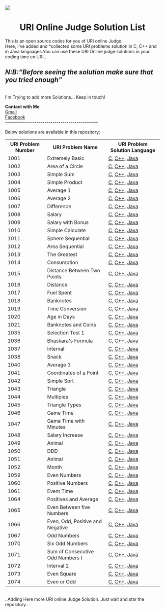 <img src="https://dka575ofm4ao0.cloudfront.net/pages-transactional_logos/retina/9144/Rl1qxNZhT5u7Bii1tesO" >
<h1 align="center">URI Online Judge Solution List</h1>
This is an open source codes for you of URI online Judge.<br/>
Here, I've added and *collected some URI problems solution in C, C++ and in Java languages.You can use these URI Online judge solutions in your coding time on URI..<br/>
<em><h2>N:B:<q>Before seeing the solution make sure that you tried enough</q></h3></em><br/>
I'm Trying to add more Solutions... Keep in touch!<br>

<strong>Contact with Me</strong><br> 
<a href="anuhimel@gmail.com">Gmail</a><br>
<a href="https://www.facebook.com/messages/t/ariyan.anu.1">Facebook</a><br>
-----------------------------------------------<br />

Below solutions are available in this repository:<br />

<table class="table table-responsive">

<tr>
<th>URI Problem Number</th>
<th>URI Problem Name </th>
<th>URI Problem Solution Language</th>
</tr>

<tr>
<td>1001</td>
<td>Extremely Basic</td>
<td><a href="https://github.com/HimelAhmed/URI-Online-Judge-Solutions/blob/master/All%20Codes/URI_1001.c">C</a>,
    <a href="https://github.com/HimelAhmed/URI-Online-Judge-Solutions/blob/master/All%20Codes/URI_1001.cpp">C++</a>,
    <a href="https://github.com/HimelAhmed/URI-Online-Judge-Solutions/blob/master/All%20Codes/URI_1001.java">Java</a></td>
</tr>

<tr>
<td>1002</td>
<td>Area of a Circle</td>
<td><a href="https://github.com/HimelAhmed/URI-Online-Judge-Solutions/blob/master/All%20Codes/URI_1002.c">C</a>,
    <a href="https://github.com/HimelAhmed/URI-Online-Judge-Solutions/blob/master/All%20Codes/URI_1002.cpp">C++</a>,
    <a href="https://github.com/HimelAhmed/URI-Online-Judge-Solutions/blob/master/All%20Codes/URI_1002.java">Java</a></td>
</tr>

<tr>
<td>1003</td>
<td>Simple Sum</td>
<td><a href="https://github.com/HimelAhmed/URI-Online-Judge-Solutions/blob/master/All%20Codes/URI_1003.c">C</a>,
    <a href="https://github.com/HimelAhmed/URI-Online-Judge-Solutions/blob/master/All%20Codes/URI_1003.cpp">C++</a>,
    <a href="https://github.com/HimelAhmed/URI-Online-Judge-Solutions/blob/master/All%20Codes/URI_1003.java">Java</a></td>
</tr>

<tr>
<td>1004</td>
<td>Simple Product</td>
<td><a href="https://github.com/HimelAhmed/URI-Online-Judge-Solutions/blob/master/All%20Codes/URI_1004.c">C</a>,
    <a href="https://github.com/HimelAhmed/URI-Online-Judge-Solutions/blob/master/All%20Codes/URI_1004.cpp">C++</a>,
    <a href="https://github.com/HimelAhmed/URI-Online-Judge-Solutions/blob/master/All%20Codes/URI_1004.Java">Java</a></td>
</tr>

<tr>
<td>1005</td>
<td>Average 1</td>
<td><a href="https://github.com/HimelAhmed/URI-Online-Judge-Solutions/blob/master/All%20Codes/URI_1005.c">C</a>,
    <a href="https://github.com/HimelAhmed/URI-Online-Judge-Solutions/blob/master/All%20Codes/URI_1005.cpp">C++</a>,
    <a href="https://github.com/HimelAhmed/URI-Online-Judge-Solutions/blob/master/All%20Codes/URI_1005.java">Java</a></td>
</tr>

<tr>
<td>1006</td>
<td>Average 2</td>
<td><a href="https://github.com/HimelAhmed/URI-Online-Judge-Solutions/blob/master/All%20Codes/URI_1006.c">C</a>,
    <a href="https://github.com/HimelAhmed/URI-Online-Judge-Solutions/blob/master/All%20Codes/URI_1006.cpp">C++</a>,
    <a href="https://github.com/HimelAhmed/URI-Online-Judge-Solutions/blob/master/All%20Codes/URI_1006.java">Java</a></td>
</tr>

<tr>
<td>1007</td>
<td>Difference</td>
<td><a href="https://github.com/HimelAhmed/URI-Online-Judge-Solutions/blob/master/All%20Codes/URI_1007.c">C</a>,
    <a href="https://github.com/HimelAhmed/URI-Online-Judge-Solutions/blob/master/All%20Codes/URI_1007.cpp">C++</a>,
    <a href="https://github.com/HimelAhmed/URI-Online-Judge-Solutions/blob/master/All%20Codes/URI_1007.java">Java</a></td>
</tr>

<tr>
<td>1008</td>
<td>Salary</td>
<td><a href="https://github.com/HimelAhmed/URI-Online-Judge-Solutions/blob/master/All%20Codes/URI_1008.c">C</a>,
    <a href="https://github.com/HimelAhmed/URI-Online-Judge-Solutions/blob/master/All%20Codes/URI_1008.cpp">C++</a>,
    <a href="https://github.com/HimelAhmed/URI-Online-Judge-Solutions/blob/master/All%20Codes/URI_1008.java">Java</a></td>
</tr>

<tr>
<td>1009</td>
<td>Salary with Bonus</td>
<td><a href="https://github.com/HimelAhmed/URI-Online-Judge-Solutions/blob/master/All%20Codes/URI_1009.c">C</a>,
    <a href="https://github.com/HimelAhmed/URI-Online-Judge-Solutions/blob/master/All%20Codes/URI_1009.cpp">C++</a>,
    <a href="https://github.com/HimelAhmed/URI-Online-Judge-Solutions/blob/master/All%20Codes/URI_1009.java">Java</a></td>
</tr>

<tr>
<td>1010</td>
<td>Simple Calculate</td>
<td><a href="https://github.com/HimelAhmed/URI-Online-Judge-Solutions/blob/master/All%20Codes/URI_1010.c">C</a>,
    <a href="https://github.com/HimelAhmed/URI-Online-Judge-Solutions/blob/master/All%20Codes/URI_1010.cpp">C++</a>,
    <a href="https://github.com/HimelAhmed/URI-Online-Judge-Solutions/blob/master/All%20Codes/URI_1010.java">Java</a></td>
</tr>

<tr>
<td>1011</td>
<td>Sphere Sequential</td>
<td><a href="https://github.com/HimelAhmed/URI-Online-Judge-Solutions/blob/master/All%20Codes/URI_1011.c">C</a>,
    <a href="https://github.com/HimelAhmed/URI-Online-Judge-Solutions/blob/master/All%20Codes/URI_1011.cpp">C++</a>,
    <a href="https://github.com/HimelAhmed/URI-Online-Judge-Solutions/blob/master/All%20Codes/URI_1011.java">Java</a></td>
</tr>

<tr>
<td>1012</td>
<td>Area Sequential</td>
<td><a href="https://github.com/HimelAhmed/URI-Online-Judge-Solutions/blob/master/All%20Codes/URI_1012.c">C</a>,
    <a href="https://github.com/HimelAhmed/URI-Online-Judge-Solutions/blob/master/All%20Codes/URI_1012.cpp">C++</a>,
    <a href="https://github.com/HimelAhmed/URI-Online-Judge-Solutions/blob/master/All%20Codes/URI_1012.java">Java</a></td>
</tr>

<tr>
<td>1013</td>
<td>The Greatest</td>
<td><a href="https://github.com/HimelAhmed/URI-Online-Judge-Solutions/blob/master/All%20Codes/URI_1013.c">C</a>,
    <a href="https://github.com/HimelAhmed/URI-Online-Judge-Solutions/blob/master/All%20Codes/URI_1013.cpp">C++</a>,
    <a href="https://github.com/HimelAhmed/URI-Online-Judge-Solutions/blob/master/All%20Codes/URI_1013.java">Java</a></td>
</tr>

<tr>
<td>1014</td>
<td>Consumption</td>
<td><a href="https://github.com/HimelAhmed/URI-Online-Judge-Solutions/blob/master/All%20Codes/URI_1014.c">C</a>,
    <a href="https://github.com/HimelAhmed/URI-Online-Judge-Solutions/blob/master/All%20Codes/URI_1014.cpp">C++</a>,
    <a href="https://github.com/HimelAhmed/URI-Online-Judge-Solutions/blob/master/All%20Codes/URI_1014.java">Java</a></td>
</tr>

<tr>
<td>1015</td>
<td>Distance Between Two Points</td>
<td><a href="https://github.com/HimelAhmed/URI-Online-Judge-Solutions/blob/master/All%20Codes/URI_1015.c">C</a>,
    <a href="https://github.com/HimelAhmed/URI-Online-Judge-Solutions/blob/master/All%20Codes/URI_1015.cpp">C++</a>,
    <a href="https://github.com/HimelAhmed/URI-Online-Judge-Solutions/blob/master/All%20Codes/URI_1015.java">Java</a></td>
</tr>

<tr>
<td>1016</td>
<td>Distance</td>
<td><a href="https://github.com/HimelAhmed/URI-Online-Judge-Solutions/blob/master/All%20Codes/URI_1016.c">C</a>,
    <a href="https://github.com/HimelAhmed/URI-Online-Judge-Solutions/blob/master/All%20Codes/URI_1016.cpp">C++</a>,
    <a href="https://github.com/HimelAhmed/URI-Online-Judge-Solutions/blob/master/All%20Codes/URI_1016.java">Java</a></td>
</tr>

<tr>
<td>1017</td>
<td>Fuel Spent</td>
<td><a href="https://github.com/HimelAhmed/URI-Online-Judge-Solutions/blob/master/All%20Codes/URI_1017.c">C</a>,
    <a href="https://github.com/HimelAhmed/URI-Online-Judge-Solutions/blob/master/All%20Codes/URI_1017.cpp">C++</a>,
    <a href="https://github.com/HimelAhmed/URI-Online-Judge-Solutions/blob/master/All%20Codes/URI_1017.java">Java</a></td>
</tr>

<tr>
<td>1018</td>
<td>Banknotes</td>
<td><a href="https://github.com/HimelAhmed/URI-Online-Judge-Solutions/blob/master/All%20Codes/URI_1018.c">C</a>,
    <a href="https://github.com/HimelAhmed/URI-Online-Judge-Solutions/blob/master/All%20Codes/URI_1018.cpp">C++</a>,
    <a href="https://github.com/HimelAhmed/URI-Online-Judge-Solutions/blob/master/All%20Codes/URI_1018.java">Java</a></td>
</tr>

<tr>
<td>1019</td>
<td>Time Conversion</td>
<td><a href="https://github.com/HimelAhmed/URI-Online-Judge-Solutions/blob/master/All%20Codes/URI_1019.c">C</a>,
    <a href="https://github.com/HimelAhmed/URI-Online-Judge-Solutions/blob/master/All%20Codes/URI_1019.cpp">C++</a>,
    <a href="https://github.com/HimelAhmed/URI-Online-Judge-Solutions/blob/master/All%20Codes/URI_1019.java">Java</a></td>
</tr>

<tr>
<td>1020</td>
<td>Age in Days</td>
<td><a href="https://github.com/HimelAhmed/URI-Online-Judge-Solutions/blob/master/All%20Codes/URI_1020.c">C</a>,
    <a href="https://github.com/HimelAhmed/URI-Online-Judge-Solutions/blob/master/All%20Codes/URI_1020.cpp">C++</a>,
    <a href="https://github.com/HimelAhmed/URI-Online-Judge-Solutions/blob/master/All%20Codes/URI_1020.java">Java</a></td>
</tr>

<tr>
<td>1021</td>
<td>Banknotes and Coins</td>
<td><a href="https://github.com/HimelAhmed/URI-Online-Judge-Solutions/blob/master/All%20Codes/URI_1021.c">C</a>,
    <a href="https://github.com/HimelAhmed/URI-Online-Judge-Solutions/blob/master/All%20Codes/URI_1021.cpp">C++</a>,
    <a href="https://github.com/HimelAhmed/URI-Online-Judge-Solutions/blob/master/All%20Codes/URI_1021.java">Java</a></td>
</tr>

<tr>
<td>1035</td>
<td>Selection Test 1</td>
<td><a href="https://github.com/HimelAhmed/URI-Online-Judge-Solutions/blob/master/All%20Codes/URI_1035.c">C</a>,
    <a href="https://github.com/HimelAhmed/URI-Online-Judge-Solutions/blob/master/All%20Codes/URI_1035.cpp">C++</a>,
    <a href="https://github.com/HimelAhmed/URI-Online-Judge-Solutions/blob/master/All%20Codes/URI_1035.java">Java</a></td>
</tr>

<tr>
<td>1036</td>
<td>Bhaskara's Formula</td>
<td><a href="https://github.com/HimelAhmed/URI-Online-Judge-Solutions/blob/master/All%20Codes/URI_1036.c">C</a>,
    <a href="https://github.com/HimelAhmed/URI-Online-Judge-Solutions/blob/master/All%20Codes/URI_1036.cpp">C++</a>,
    <a href="https://github.com/HimelAhmed/URI-Online-Judge-Solutions/blob/master/All%20Codes/URI_1036.java">Java</a></td>
</tr>

<tr>
<td>1037</td>
<td>Interval</td>
<td><a href="https://github.com/HimelAhmed/URI-Online-Judge-Solutions/blob/master/All%20Codes/URI_1037.c">C</a>,
    <a href="https://github.com/HimelAhmed/URI-Online-Judge-Solutions/blob/master/All%20Codes/URI_1037.cpp">C++</a>,
    <a href="https://github.com/HimelAhmed/URI-Online-Judge-Solutions/blob/master/All%20Codes/URI_1037.java">Java</a></td>
</tr>

<tr>
<td>1038</td>
<td>Snack</td>
<td><a href="https://github.com/HimelAhmed/URI-Online-Judge-Solutions/blob/master/All%20Codes/URI_1038.c">C</a>,
    <a href="https://github.com/HimelAhmed/URI-Online-Judge-Solutions/blob/master/All%20Codes/URI_1038.cpp">C++</a>,
    <a href="https://github.com/HimelAhmed/URI-Online-Judge-Solutions/blob/master/All%20Codes/URI_1038.java">Java</a></td>
</tr>

<tr>
<td>1040</td>
<td>Average 3</td>
<td><a href="https://github.com/HimelAhmed/URI-Online-Judge-Solutions/blob/master/All%20Codes/URI_1040.c">C</a>,
    <a href="https://github.com/HimelAhmed/URI-Online-Judge-Solutions/blob/master/All%20Codes/URI_1040.cpp">C++</a>,
    <a href="https://github.com/HimelAhmed/URI-Online-Judge-Solutions/blob/master/All%20Codes/URI_1040.java">Java</a></td>
</tr>

<tr>
<td>1041</td>
<td>Coordinates of a Point</td>
<td><a href="https://github.com/HimelAhmed/URI-Online-Judge-Solutions/blob/master/All%20Codes/URI_1041.c">C</a>,
    <a href="https://github.com/HimelAhmed/URI-Online-Judge-Solutions/blob/master/All%20Codes/URI_1041.cpp">C++</a>,
    <a href="https://github.com/HimelAhmed/URI-Online-Judge-Solutions/blob/master/All%20Codes/URI_1041.java">Java</a></td>
</tr>

<tr>
<td>1042</td>
<td>Simple Sort</td>
<td><a href="https://github.com/HimelAhmed/URI-Online-Judge-Solutions/blob/master/All%20Codes/URI_1042.c">C</a>,
    <a href="https://github.com/HimelAhmed/URI-Online-Judge-Solutions/blob/master/All%20Codes/URI_1042.cpp">C++</a>,
    <a href="https://github.com/HimelAhmed/URI-Online-Judge-Solutions/blob/master/All%20Codes/URI_1042.java">Java</a></td>
</tr>

<tr>
<td>1043</td>
<td>Triangle</td>
<td><a href="https://github.com/HimelAhmed/URI-Online-Judge-Solutions/blob/master/All%20Codes/URI_1043.c">C</a>,
    <a href="https://github.com/HimelAhmed/URI-Online-Judge-Solutions/blob/master/All%20Codes/URI_1043.cpp">C++</a>,
    <a href="https://github.com/HimelAhmed/URI-Online-Judge-Solutions/blob/master/All%20Codes/URI_1043.java">Java</a></td>
</tr>

<tr>
<td>1044</td>
<td>Multiples</td>
<td><a href="https://github.com/HimelAhmed/URI-Online-Judge-Solutions/blob/master/All%20Codes/URI_1044.c">C</a>,
    <a href="https://github.com/HimelAhmed/URI-Online-Judge-Solutions/blob/master/All%20Codes/URI_1044.cpp">C++</a>,
    <a href="https://github.com/HimelAhmed/URI-Online-Judge-Solutions/blob/master/All%20Codes/URI_1044.java">Java</a></td>
</tr>

<tr>
<td>1045</td>
<td>Triangle Types</td>
<td><a href="https://github.com/HimelAhmed/URI-Online-Judge-Solutions/blob/master/All%20Codes/URI_1045.c">C</a>,
    <a href="https://github.com/HimelAhmed/URI-Online-Judge-Solutions/blob/master/All%20Codes/URI_1045.cpp">C++</a>,
    <a href="https://github.com/HimelAhmed/URI-Online-Judge-Solutions/blob/master/All%20Codes/URI_1045.java">Java</a></td>
</tr>

<tr>
<td>1046</td>
<td>Game Time</td>
<td><a href="https://github.com/HimelAhmed/URI-Online-Judge-Solutions/blob/master/All%20Codes/URI_1046.c">C</a>,
    <a href="https://github.com/HimelAhmed/URI-Online-Judge-Solutions/blob/master/All%20Codes/URI_1046.cpp">C++</a>,
    <a href="https://github.com/HimelAhmed/URI-Online-Judge-Solutions/blob/master/All%20Codes/URI_1046.java">Java</a></td>
</tr>

<tr>
<td>1047</td>
<td>Game Time with Minutes</td>
<td><a href="https://github.com/HimelAhmed/URI-Online-Judge-Solutions/blob/master/All%20Codes/URI_1047.c">C</a>,
    <a href="https://github.com/HimelAhmed/URI-Online-Judge-Solutions/blob/master/All%20Codes/URI_1047.cpp">C++</a>,
    <a href="https://github.com/HimelAhmed/URI-Online-Judge-Solutions/blob/master/All%20Codes/URI_1047.java">Java</a></td>
</tr>

<tr>
<td>1048</td>
<td>Salary Increase</td>
<td><a href="https://github.com/HimelAhmed/URI-Online-Judge-Solutions/blob/master/All%20Codes/URI_1048.c">C</a>,
    <a href="https://github.com/HimelAhmed/URI-Online-Judge-Solutions/blob/master/All%20Codes/URI_1048.cpp">C++</a>,
    <a href="https://github.com/HimelAhmed/URI-Online-Judge-Solutions/blob/master/All%20Codes/URI_1048.java">Java</a></td>
</tr>

<tr>
<td>1049</td>
<td>Animal</td>
<td><a href="https://github.com/HimelAhmed/URI-Online-Judge-Solutions/blob/master/All%20Codes/URI_1049.c">C</a>,
    <a href="https://github.com/HimelAhmed/URI-Online-Judge-Solutions/blob/master/All%20Codes/URI_1049.cpp">C++</a>,
    <a href="https://github.com/HimelAhmed/URI-Online-Judge-Solutions/blob/master/All%20Codes/URI_1049.java">Java</a></td>
</tr>

<tr>
<td>1050</td>
<td>DDD</td>
<td><a href="https://github.com/HimelAhmed/URI-Online-Judge-Solutions/blob/master/All%20Codes/URI_1050.c">C</a>,
    <a href="https://github.com/HimelAhmed/URI-Online-Judge-Solutions/blob/master/All%20Codes/URI_1050.cpp">C++</a>,
    <a href="https://github.com/HimelAhmed/URI-Online-Judge-Solutions/blob/master/All%20Codes/URI_1050.java">Java</a></td>
</tr>

<tr>
<td>1051</td>
<td>Animal</td>
<td><a href="https://github.com/HimelAhmed/URI-Online-Judge-Solutions/blob/master/All%20Codes/URI_1051.c">C</a>,
    <a href="https://github.com/HimelAhmed/URI-Online-Judge-Solutions/blob/master/All%20Codes/URI_1051.cpp">C++</a>,
    <a href="https://github.com/HimelAhmed/URI-Online-Judge-Solutions/blob/master/All%20Codes/URI_1051.java">Java</a></td>
</tr>

<tr>
<td>1052</td>
<td>Month</td>
<td><a href="https://github.com/HimelAhmed/URI-Online-Judge-Solutions/blob/master/All%20Codes/URI_1052.c">C</a>,
    <a href="https://github.com/HimelAhmed/URI-Online-Judge-Solutions/blob/master/All%20Codes/URI_1052.cpp">C++</a>,
    <a href="https://github.com/HimelAhmed/URI-Online-Judge-Solutions/blob/master/All%20Codes/URI_1052.java">Java</a></td>
</tr>

<tr>
<td>1059</td>
<td>Even Numbers</td>
<td><a href="https://github.com/HimelAhmed/URI-Online-Judge-Solutions/blob/master/All%20Codes/URI_1059.c">C</a>,
    <a href="https://github.com/HimelAhmed/URI-Online-Judge-Solutions/blob/master/All%20Codes/URI_1059.cpp">C++</a>,
    <a href="https://github.com/HimelAhmed/URI-Online-Judge-Solutions/blob/master/All%20Codes/URI_1059.java">Java</a></td>
</tr>

<tr>
<td>1060</td>
<td>Positive Numbers</td>
<td><a href="https://github.com/HimelAhmed/URI-Online-Judge-Solutions/blob/master/All%20Codes/URI_1060.c">C</a>,
    <a href="https://github.com/HimelAhmed/URI-Online-Judge-Solutions/blob/master/All%20Codes/URI_1060.cpp">C++</a>,
    <a href="https://github.com/HimelAhmed/URI-Online-Judge-Solutions/blob/master/All%20Codes/URI_1060.java">Java</a></td>
</tr>

<tr>
<td>1061</td>
<td>Event Time</td>
<td><a href="https://github.com/HimelAhmed/URI-Online-Judge-Solutions/blob/master/All%20Codes/URI_1061.c">C</a>,
    <a href="https://github.com/HimelAhmed/URI-Online-Judge-Solutions/blob/master/All%20Codes/URI_1061.cpp">C++</a>,
    <a href="https://github.com/HimelAhmed/URI-Online-Judge-Solutions/blob/master/All%20Codes/URI_1061.java">Java</a></td>
</tr>

<tr>
<td>1064</td>
<td>Positives and Average</td>
<td><a href="https://github.com/HimelAhmed/URI-Online-Judge-Solutions/blob/master/All%20Codes/URI_1064.c">C</a>,
    <a href="https://github.com/HimelAhmed/URI-Online-Judge-Solutions/blob/master/All%20Codes/URI_1064.cpp">C++</a>,
    <a href="https://github.com/HimelAhmed/URI-Online-Judge-Solutions/blob/master/All%20Codes/URI_1064.java">Java</a></td>
</tr>

<tr>
<td>1065</td>
<td>Even Between five Numbers</td>
<td><a href="https://github.com/HimelAhmed/URI-Online-Judge-Solutions/blob/master/All%20Codes/URI_1065.c">C</a>,
    <a href="https://github.com/HimelAhmed/URI-Online-Judge-Solutions/blob/master/All%20Codes/URI_1065.cpp">C++</a>,
    <a href="https://github.com/HimelAhmed/URI-Online-Judge-Solutions/blob/master/All%20Codes/URI_1065.java">Java</a></td>
</tr>

<tr>
<td>1066</td>
<td>Even, Odd, Positive and Negative</td>
<td><a href="https://github.com/HimelAhmed/URI-Online-Judge-Solutions/blob/master/All%20Codes/URI_1066.c">C</a>,
    <a href="https://github.com/HimelAhmed/URI-Online-Judge-Solutions/blob/master/All%20Codes/URI_1066.cpp">C++</a>,
    <a href="https://github.com/HimelAhmed/URI-Online-Judge-Solutions/blob/master/All%20Codes/URI_1066.java">Java</a></td>
</tr>

<tr>
<td>1067</td>
<td>Odd Numbers</td>
<td><a href="https://github.com/HimelAhmed/URI-Online-Judge-Solutions/blob/master/All%20Codes/URI_1067.c">C</a>,
    <a href="https://github.com/HimelAhmed/URI-Online-Judge-Solutions/blob/master/All%20Codes/URI_1067.cpp">C++</a>,
    <a href="https://github.com/HimelAhmed/URI-Online-Judge-Solutions/blob/master/All%20Codes/URI_1067.java">Java</a></td>
</tr>

<tr>
<td>1070</td>
<td>Six Odd Numbers</td>
<td><a href="https://github.com/HimelAhmed/URI-Online-Judge-Solutions/blob/master/All%20Codes/URI_1070.c">C</a>,
    <a href="https://github.com/HimelAhmed/URI-Online-Judge-Solutions/blob/master/All%20Codes/URI_1070.cpp">C++</a>,
    <a href="https://github.com/HimelAhmed/URI-Online-Judge-Solutions/blob/master/All%20Codes/URI_1070.java">Java</a></td>
</tr>

<tr>
<td>1071</td>
<td>Sum of Consecutive Odd Numbers I</td>
<td><a href="https://github.com/HimelAhmed/URI-Online-Judge-Solutions/blob/master/All%20Codes/URI_1071.c">C</a>,
    <a href="https://github.com/HimelAhmed/URI-Online-Judge-Solutions/blob/master/All%20Codes/URI_1071.cpp">C++</a>,
    <a href="https://github.com/HimelAhmed/URI-Online-Judge-Solutions/blob/master/All%20Codes/URI_1071.java">Java</a></td>
</tr>

<tr>
<td>1072</td>
<td>Interval 2</td>
<td><a href="https://github.com/HimelAhmed/URI-Online-Judge-Solutions/blob/master/All%20Codes/URI_1072.c">C</a>,
    <a href="https://github.com/HimelAhmed/URI-Online-Judge-Solutions/blob/master/All%20Codes/URI_1072.cpp">C++</a>,
    <a href="https://github.com/HimelAhmed/URI-Online-Judge-Solutions/blob/master/All%20Codes/URI_1072.java">Java</a></td>
</tr>

<tr>
<td>1073</td>
<td>Even Square</td>
<td><a href="https://github.com/HimelAhmed/URI-Online-Judge-Solutions/blob/master/All%20Codes/URI_1073.c">C</a>,
    <a href="https://github.com/HimelAhmed/URI-Online-Judge-Solutions/blob/master/All%20Codes/URI_1073.cpp">C++</a>,
    <a href="https://github.com/HimelAhmed/URI-Online-Judge-Solutions/blob/master/All%20Codes/URI_1073.java">Java</a></td>
</tr>

<tr>
<td>1074</td>
<td>Even or Odd</td>
<td><a href="https://github.com/HimelAhmed/URI-Online-Judge-Solutions/blob/master/All%20Codes/URI_1074.c">C</a>,
    <a href="https://github.com/HimelAhmed/URI-Online-Judge-Solutions/blob/master/All%20Codes/URI_1074.cpp">C++</a>,
    <a href="https://github.com/HimelAhmed/URI-Online-Judge-Solutions/blob/master/All%20Codes/URI_1074.java">Java</a></td>
</tr>
</table>
<br />..Adding Here more URI online Judge Solution..Just wait and star the repository..

